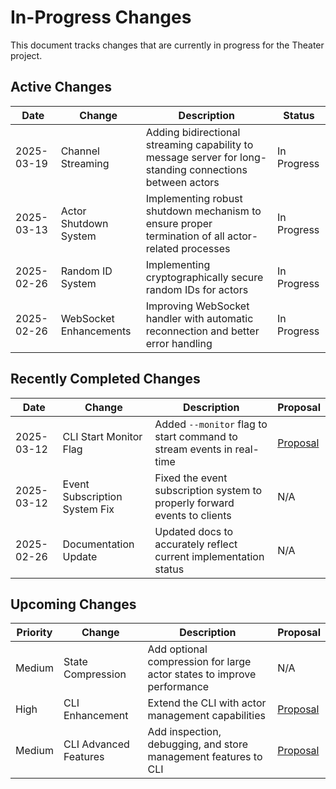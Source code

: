 # In-Progress Changes

This document tracks changes that are currently in progress for the Theater project.

## Active Changes

| Date | Change | Description | Status |
|------|--------|-------------|--------|
| 2025-03-19 | Channel Streaming | Adding bidirectional streaming capability to message server for long-standing connections between actors | In Progress |
| 2025-03-13 | Actor Shutdown System | Implementing robust shutdown mechanism to ensure proper termination of all actor-related processes | In Progress |
| 2025-02-26 | Random ID System | Implementing cryptographically secure random IDs for actors | In Progress |
| 2025-02-26 | WebSocket Enhancements | Improving WebSocket handler with automatic reconnection and better error handling | In Progress |

## Recently Completed Changes

| Date | Change | Description | Proposal |
|------|--------|-------------|----------|
| 2025-03-12 | CLI Start Monitor Flag | Added `--monitor` flag to start command to stream events in real-time | [Proposal](proposals/2025-03-12-cli-monitor-flag.md) |
| 2025-03-12 | Event Subscription System Fix | Fixed the event subscription system to properly forward events to clients | N/A |
| 2025-02-26 | Documentation Update | Updated docs to accurately reflect current implementation status | N/A |

## Upcoming Changes

| Priority | Change | Description | Proposal |
|----------|--------|-------------|----------|
| Medium | State Compression | Add optional compression for large actor states to improve performance | N/A |
| High | CLI Enhancement | Extend the CLI with actor management capabilities | [Proposal](proposals/01-cli-enhancement.md) |
| Medium | CLI Advanced Features | Add inspection, debugging, and store management features to CLI | [Proposal](proposals/02-cli-advanced-features.md) |
